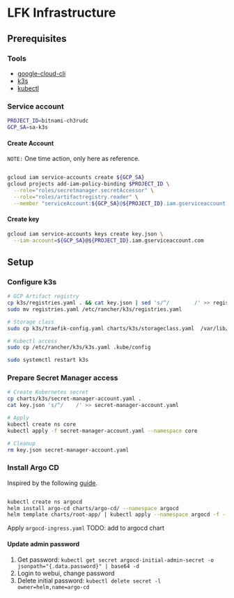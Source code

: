 # LFK Infrastructure

## Prerequisites

### Tools

* [google-cloud-cli](https://cloud.google.com/sdk/docs/install)
* [k3s](https://docs.k3s.io/quick-start)
* [kubectl](https://kubernetes.io/docs/tasks/tools/#kubectl)

### Service account

```bash
PROJECT_ID=bitnami-ch3rudc
GCP_SA=sa-k3s
```

#### Create Account

`NOTE:` One time action, only here as reference.

```bash

gcloud iam service-accounts create ${GCP_SA}
gcloud projects add-iam-policy-binding $PROJECT_ID \
  --role="roles/secretmanager.secretAccessor" \
  --role="roles/artifactregistry.reader" \
  --member "serviceAccount:${GCP_SA}@${PROJECT_ID}.iam.gserviceaccount.com"
```

#### Create key

```bash
gcloud iam service-accounts keys create key.json \
  --iam-account=${GCP_SA}@${PROJECT_ID}.iam.gserviceaccount.com
```

## Setup

### Configure k3s

```bash
# GCP Artifact registry
cp k3s/registries.yaml . && cat key.json | sed 's/^/        /' >> registries.yaml
sudo mv registries.yaml /etc/rancher/k3s/registries.yaml

# Storage class
sudo cp k3s/traefik-config.yaml charts/k3s/storageclass.yaml  /var/lib/rancher/k3s/server/manifests/

# Kubectl access
sudo cp /etc/rancher/k3s/k3s.yaml .kube/config

sudo systemctl restart k3s
```

### Prepare Secret Manager access

```bash
# Create Kubernetes secret
cp charts/k3s/secret-manager-account.yaml .
cat key.json 's/^/    /' >> secret-manager-account.yaml

# Apply
kubectl create ns core
kubectl apply -f secret-manager-account.yaml --namespace core

# Cleanup
rm key.json secret-manager-account.yaml
```

### Install Argo CD

Inspired by the following [guide](https://www.arthurkoziel.com/setting-up-argocd-with-helm/).

```bash

kubectl create ns argocd
helm install argo-cd charts/argo-cd/ --namespace argocd
helm template charts/root-app/ | kubectl apply --namespace argocd -f -
```

Apply `argocd-ingress.yaml` TODO: add to argocd chart

#### Update admin password

1. Get password: `kubectl get secret argocd-initial-admin-secret -o jsonpath="{.data.password}" | base64 -d`
1. Login to webui, change password
1. Delete initial password: `kubectl delete secret -l owner=helm,name=argo-cd`
